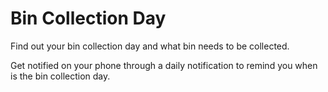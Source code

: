# Bin Collection Day

Find out your bin collection day and what bin needs to be collected.

Get notified on your phone through a daily notification to remind you when is the bin collection day.
